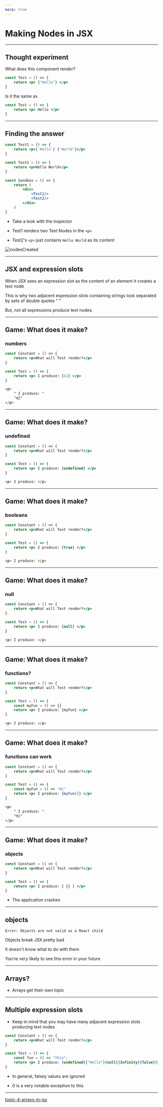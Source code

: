 ```yaml
---
marp: true
---
```


# Making Nodes in JSX
 
---

## Thought experiment

What does this component render?

```jsx
const Test = () => {
	return <p> {"Hello"} </p>
}
```

Is it the same as

```jsx
const Test = () => {
	return <p> Hello </p>
}
```

---

## Finding the answer

```jsx
const Test1 = () => {
	return <p>{`Hello`} {'World'}</p>
}

const Test2 = () => {
	return <p>Hello World</p>
}

const Sandbox = () => {
	return (
		<div>
			<Test1/>
			<Test2/>
		</div>
	)
}
```

- Take a look with the inspector

- Test1 renders two Text Nodes in the `<p>`

- Test2's `<p>` just contains `Hello World` as its content

![nodesCreated](./assets/nodes-created.png)

---

## JSX and expression slots

When JSX sees an expression slot as the content of an element it creates a text node

This is why two adjacent expression slots containing strings look separated by sets of double quotes " "

But, not all expressions produce text nodes.

---

## Game: What does it make?

### numbers

```jsx
const Constant = () => {
	return <p>What will Test render?</p>
}

const Test = () => {
	return <p> I produce: {42} </p>
}
```

```html
<p>
	" I produce: "
	"42"
</p>
```

---

## Game: What does it make?

### undefined

```jsx
const Constant = () => {
	return <p>What will Test render?</p>
}

const Test = () => {
	return <p> I produce: {undefined} </p>
}
```

```html
<p> I produce: </p>
```

---

## Game: What does it make?

### booleans

```jsx
const Constant = () => {
	return <p>What will Test render?</p>
}

const Test = () => {
	return <p> I produce: {true} </p>
}
```

```html
<p> I produce: </p>
```

---

## Game: What does it make?

### null

```jsx live=true
const Constant = () => {
	return <p>What will Test render?</p>
}

const Test = () => {
	return <p> I produce: {null} </p>
}
```

```html
<p> I produce: </p>
```

---

## Game: What does it make?

### functions?

```jsx
const Constant = () => {
	return <p>What will Test render?</p>
}

const Test = () => {
	const myFun = () => {}
	return <p> I produce: {myFun} </p>
}
```

```html
<p> I produce: </p>
```

---

## Game: What does it make?

### functions can work

```jsx
const Constant = () => {
	return <p>What will Test render?</p>
}

const Test = () => {
	const myFun = () => "Hi"
	return <p> I produce: {myFun()} </p>
}
```

```html
<p>
	" I produce: "
	"Hi"
</p>
```

---

## Game: What does it make?

### objects

```jsx
const Constant = () => {
	return <p>What will Test render?</p>
}

const Test = () => {
	return <p> I produce: { {} } </p>
}
```

- The application crashes

---

## objects

`Error: Objects are not valid as a React child`

Objects break JSX pretty bad

It doesn't know what to do with them

You're very likely to see this error in your future

---

## Arrays?

- Arrays get their own topic

---

## Multiple expression slots

- Keep in mind that you may have many adjacent expression slots producing text nodes 

```jsx
const Constant = () => {
	return <p>What will Test render?</p>
}

const Test = () => {
	const fun = () => "this";
	return <p> I produce: {undefined}{"Hello"}{null}{Infinity}{false}{0}{`What is ${fun()} madness?`}{NaN}</p>
}
```

- In general, falsey values are ignored

- 0 is a very notable exception to this

---

[topic-4-arrays-in-jsx](./topic-4-arrays-in-jsx.md)
